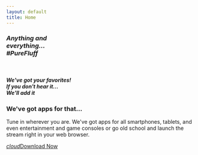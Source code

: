```yaml
---
layout: default
title: Home
---
```


<div class="carousel carousel-slider">
  <div class="carousel-item">
    <div class="container">
    <h3>
      <i>Anything and</i>
      <br />
      <i>everything...</i>
      <br />
      <i>#PureFluff</i>
    </h3>
    <br />
    <h5>
      <i>We've got your favorites!</i>
      <br />
      <i>If you don't hear it...</i>
      <br />
      <i>We'll add it</i>
    </h5>
    </div>
  </div>
</div>

<div class="container row">
  <div class="col s1 l8">
    <h3>We've got apps for that...</h3>
    <p>Tune in wherever you are. We've got apps for all smartphones, tablets, and even entertainment and game consoles or go old school and launch the stream right in your web browser.</p>
  </div>
  <div class="col s1 l4 right-align">
    <a href="/download/" class="waves-effect waves-light light-blue lighten-2 btn-large"><i class="material-icons left">cloud</i>Download Now</a>
  </div>
</div>

<script>
  (function ($) {
    $(function () {
      $('.carousel.carousel-slider').carousel({fullWidth: true});
    }); // end of document ready
  })(jQuery); // end of jQuery name space
</script>
